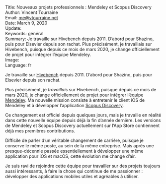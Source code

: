 Title:    Nouveaux projets professionnels : Mendeley et Scopus Discovery  
Author:   Vincent Tourraine  
Email:    me@vtourraine.net  
Date:     March 9, 2020  
Update:   
Keywords: général  
Summary:  Je travaille sur Hivebench depuis 2011. D’abord pour Shazino, puis pour Elsevier depuis son rachat. Plus précisément, je travaillais sur Hivebench, puisque depuis ce mois de mars 2020, je change officiellement de projet pour intégrer l’équipe Mendeley.  
Image:    
Language: fr  


Je travaille sur [Hivebench](https://www.hivebench.com) depuis 2011. D’abord pour Shazino, puis pour Elsevier depuis son rachat.

Plus précisément, je *travaillais* sur Hivebench, puisque depuis ce mois de mars 2020, je change officiellement de projet pour intégrer l’équipe [Mendeley](https://www.mendeley.com). Ma nouvelle mission consiste à entretenir le client iOS de Mendeley et à développer l’application [Scopus Discovery](https://apps.apple.com/app/scopus-discovery/id1442828311).

Ce changement est officiel depuis quelques jours, mais je travaille en réalité dans cette nouvelle équipe depuis déjà la fin d’année dernière. Les versions de Mendeley et Scopus Discovery actuellement sur l’App Store contiennent déjà mes premières contributions.

Difficile de parler d’un véritable changement de carrière, puisque je conserve le même poste, au sein de la même entreprise. Mais après une presque-décennie passée essentiellement à développer une même application pour iOS et macOS, cette évolution me change d’air.

Je suis ravi de rejoindre cette équipe pour travailler sur des projets toujours aussi intéressants, à faire la chose qui continue de me passionner : développer des applications mobiles utiles et agréables à utiliser.
